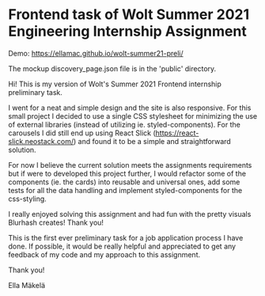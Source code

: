 # Frontend task of Wolt Summer 2021 Engineering Internship Assignment 

Demo: https://ellamac.github.io/wolt-summer21-preli/

The mockup discovery_page.json file is in the 'public' directory.

Hi! This is my version of Wolt's Summer 2021 Frontend internship preliminary task. 

I went for a neat and simple design and the site is also responsive. For this small project I decided to use a single CSS stylesheet for minimizing the use of external libraries (instead of utilizing ie. styled-components). For the carousels I did still end up using React Slick (https://react-slick.neostack.com/) and found it to be a simple and straightforward solution. 

For now I believe the current solution meets the assignments requirements but if were to developed this project further, I would refactor some of the components (ie. the cards) into reusable and universal ones, add some tests for all the data handling and implement styled-components for the css-styling. 

I really enjoyed solving this assignment and had fun with the pretty visuals Blurhash creates! Thank you!

This is the first ever preliminary task for a job application process I have done. If possible, it would be really helpful and appreciated to get any feedback of my code and my approach to this assignment. 

Thank you!

Ella Mäkelä



